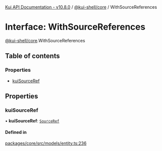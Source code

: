 [Kui API Documentation - v10.8.0](../README.md) / [@kui-shell/core](../modules/kui_shell_core.md) / WithSourceReferences

# Interface: WithSourceReferences

[@kui-shell/core](../modules/kui_shell_core.md).WithSourceReferences

## Table of contents

### Properties

- [kuiSourceRef](kui_shell_core.WithSourceReferences.md#kuisourceref)

## Properties

### kuiSourceRef

• **kuiSourceRef**: [`SourceRef`](kui_shell_core.SourceRef.md)

#### Defined in

[packages/core/src/models/entity.ts:236](https://github.com/mra-ruiz/kui/blob/27e887ab4/packages/core/src/models/entity.ts#L236)

